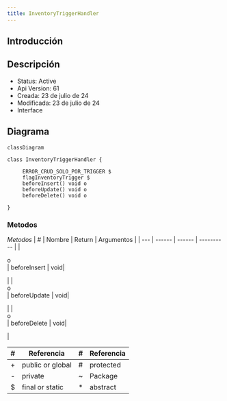 ```yaml
---
title: InventoryTriggerHandler
---
```


## Introducción

<!-- START autogenerated-class -->
## Descripción



- Status: Active
- Api Version: 61
- Creada: 23 de julio de 24
- Modificada: 23 de julio de 24
- Interface 

## Diagrama
```mermaid
classDiagram

class InventoryTriggerHandler {
    
     ERROR_CRUD_SOLO_POR_TRIGGER $    
     flagInventoryTrigger $    
     beforeInsert() void o
     beforeUpdate() void o
     beforeDelete() void o

}
```


### Metodos

*Metodos*
| #   | Nombre | Return | Argumentos |
| --- | ------ | ------ | ---------- |
| <div class="icons">o</div> | beforeInsert | void| <ul></ul>|
| <div class="icons">o</div> | beforeUpdate | void| <ul></ul>|
| <div class="icons">o</div> | beforeDelete | void| <ul></ul>|


| #  | Referencia       | #  | Referencia |
| -- | ---------------- | -- | ---------- |
| +  | public or global | #  | protected  |
| -  | private          | ~  | Package    |
| $  | final or static  | *  | abstract   |

<!-- END autogenerated-class -->
